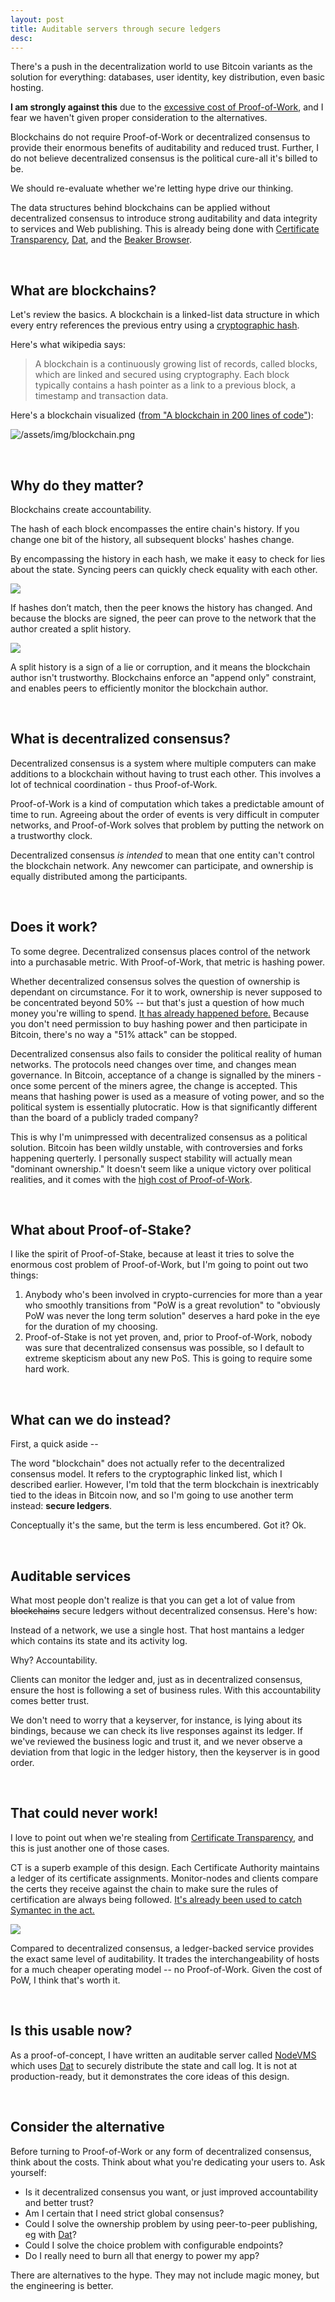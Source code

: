 ```yaml
---
layout: post
title: Auditable servers through secure ledgers
desc: 
---
```


There's a push in the decentralization world to use Bitcoin variants as the solution for everything: databases, user identity, key distribution, even basic hosting.

**I am strongly against this** due to the <a href="https://motherboard.vice.com/en_us/article/ywbbpm/bitcoin-mining-electricity-consumption-ethereum-energy-climate-change" title="One Bitcoin Transaction Now Uses as Much Energy as Your House in a Week">excessive cost of Proof-of-Work</a>, and I fear we haven't given proper consideration to the alternatives.

Blockchains do not require Proof-of-Work or decentralized consensus to provide their enormous benefits of auditability and reduced trust.
Further, I do not believe decentralized consensus is the political cure-all it's billed to be.

We should re-evaluate whether we're letting hype drive our thinking.

The data structures behind blockchains can be applied without decentralized consensus to introduce strong auditability and data integrity to services and Web publishing.
This is already being done with [Certificate Transparency](https://www.certificate-transparency.org/), [Dat](https://datproject.org), and the [Beaker Browser](https://beakerbrowser.com).

<br>

## What are blockchains?

Let's review the basics. A blockchain is a linked-list data structure in which every entry references the previous entry using a [cryptographic hash](https://en.wikipedia.org/wiki/Cryptographic_hash_function).

Here's what wikipedia says:

> A blockchain is a continuously growing list of records, called blocks, which are linked and secured using cryptography. Each block typically contains a hash pointer as a link to a previous block, a timestamp and transaction data.

Here's a blockchain visualized ([from "A blockchain in 200 lines of code"](https://medium.com/@lhartikk/a-blockchain-in-200-lines-of-code-963cc1cc0e54)):

![/assets/img/blockchain.png](/assets/img/blockchain.png)

<br>

## Why do they matter?

Blockchains create accountability.

The hash of each block encompasses the entire chain's history.
If you change one bit of the history, all subsequent blocks' hashes change.

By encompassing the history in each hash, we make it easy to check for lies about the state.
Syncing peers can quickly check equality with each other.

<img src="/assets/img/checkin.gif" class="centered">

If hashes don’t match, then the peer knows the history has changed.
And because the blocks are signed, the peer can prove to the network that the author created a split history.

<img src="/assets/img/snitch.gif" class="centered">

A split history is a sign of a lie or corruption, and it means the blockchain author isn't trustworthy.
Blockchains enforce an "append only" constraint, and enables peers to efficiently monitor the blockchain author.

<br>

## What is decentralized consensus?

Decentralized consensus is a system where multiple computers can make additions to a blockchain without having to trust each other.
This involves a lot of technical coordination - thus Proof-of-Work.

Proof-of-Work is a kind of computation which takes a predictable amount of time to run.
Agreeing about the order of events is very difficult in computer networks, and Proof-of-Work solves that problem by putting the network on a trustworthy clock.

Decentralized consensus *is intended* to mean that one entity can't control the blockchain network.
Any newcomer can participate, and ownership is equally distributed among the participants.

<br>

## Does it work?

To some degree.
Decentralized consensus places control of the network into a purchasable metric.
With Proof-of-Work, that metric is hashing power.

Whether decentralized consensus solves the question of ownership is dependant on circumstance.
For it to work, ownership is never supposed to be concentrated beyond 50% -- but that's just a question of how much money you're willing to spend.
[It has already happened before.](https://arstechnica.com/information-technology/2014/06/after-reaching-51-network-power-bitcoin-mining-pool-says-trust-us/)
Because you don't need permission to buy hashing power and then participate in Bitcoin, there's no way a "51% attack" can be stopped.

Decentralized consensus also fails to consider the political reality of human networks.
The protocols need changes over time, and changes mean governance.
In Bitcoin, acceptance of a change is signalled by the miners - once some percent of the miners agree, the change is accepted.
This means that hashing power is used as a measure of voting power, and so the political system is essentially plutocratic.
How is that significantly different than the board of a publicly traded company?

This is why I'm unimpressed with decentralized consensus as a political solution.
Bitcoin has been wildly unstable, with controversies and forks happening querterly.
I personally suspect stability will actually mean "dominant ownership."
It doesn't seem like a unique victory over political realities, and it comes with the <a href="https://motherboard.vice.com/en_us/article/ywbbpm/bitcoin-mining-electricity-consumption-ethereum-energy-climate-change" title="One Bitcoin Transaction Now Uses as Much Energy as Your House in a Week">high cost of Proof-of-Work</a>.

<br>

## What about Proof-of-Stake?

I like the spirit of Proof-of-Stake, because at least it tries to solve the enormous cost problem of Proof-of-Work, but I'm going to point out two things:

 1. Anybody who's been involved in crypto-currencies for more than a year who smoothly transitions from "PoW is a great revolution" to "obviously PoW was never the long term solution" deserves a hard poke in the eye for the duration of my choosing.
 2. Proof-of-Stake is not yet proven, and, prior to Proof-of-Work, nobody was sure that decentralized consensus was possible, so I default to extreme skepticism about any new PoS. This is going to require some hard work.

<br>

## What can we do instead?

First, a quick aside --

The word "blockchain" does not actually refer to the decentralized consensus model.
It refers to the cryptographic linked list, which I described earlier.
However, I'm told that the term blockchain is inextricably tied to the ideas in Bitcoin now, and so I'm going to use another term instead: **secure ledgers**.

Conceptually it's the same, but the term is less encumbered.
Got it?
Ok.

<br>

## Auditable services

What most people don't realize is that you can get a lot of value from <strike>blockchains</strike> secure ledgers without decentralized consensus.
Here's how:

Instead of a network, we use a single host.
That host mantains a ledger which contains its state and its activity log.

Why?
Accountability.

Clients can monitor the ledger and, just as in decentralized consensus, ensure the host is following a set of business rules.
With this accountability comes better trust.

We don't need to worry that a keyserver, for instance, is lying about its bindings, because we can check its live responses against its ledger.
If we've reviewed the business logic and trust it, and we never observe a deviation from that logic in the ledger history, then the keyserver is in good order.

<br>

## That could never work!

I love to point out when we're stealing from [Certificate Transparency](https://www.certificate-transparency.org/), and this is just another one of those cases.

CT is a superb example of this design.
Each Certificate Authority maintains a ledger of its certificate assignments.
Monitor-nodes and clients compare the certs they receive against the chain to make sure the rules of certification are always being followed.
[It's already been used to catch Symantec in the act.](https://sslmate.com/blog/post/ct_redaction_in_chrome_53)

<img src="/assets/img/certificate_tranpsarency_diagram.png" class="centered">

Compared to decentralized consensus, a ledger-backed service provides the exact same level of auditability.
It trades the interchangeability of hosts for a much cheaper operating model -- no Proof-of-Work.
Given the cost of PoW, I think that's worth it.

<br>

## Is this usable now?

As a proof-of-concept, I have written an auditable server called [NodeVMS](https://nodevms.com) which uses [Dat](https://datproject.org) to securely distribute the state and call log.
It is not at production-ready, but it demonstrates the core ideas of this design.

<br>

## Consider the alternative

Before turning to Proof-of-Work or any form of decentralized consensus, think about the costs.
Think about what you're dedicating your users to.
Ask yourself:

 - Is it decentralized consensus you want, or just improved accountability and better trust?
 - Am I certain that I need strict global consensus?
 - Could I solve the ownership problem by using peer-to-peer publishing, eg with [Dat](https://datproject.org)?
 - Could I solve the choice problem with configurable endpoints?
 - Do I really need to burn all that energy to power my app?

There are alternatives to the hype.
They may not include magic money, but the engineering is better.